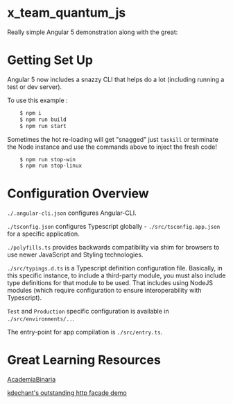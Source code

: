 # x_team_quantum_js

Really simple Angular 5 demonstration along with the great:

# Getting Set Up

Angular 5 now includes a snazzy CLI that helps do a lot (including running a test or dev server).

To use this example :

```bash
    $ npm i
    $ npm run build
    $ npm run start
```

Sometimes the hot re-loading will get "snagged" just `taskill` or terminate the Node instance and use the commands above to inject the fresh code!

```bash
    $ npm run stop-win
    $ npm run stop-linux
```

# Configuration Overview

`./.angular-cli.json` configures Angular-CLI.

`./tsconfig.json` configures Typescript globally - `./src/tsconfig.app.json` for a specific application.

`./polyfills.ts` provides backwards compatibility via shim for browsers to use newer JavaScript and Styling technologies.

`./src/typings.d.ts` is a Typescript definition configuration file. Basically, in this specific instance, to include a third-party module, you must also include type definitions for that module to be used. That includes using NodeJS modules (which require configuration to ensure interoperability with Typescript).

`Test` and `Production` specific configuration is available in `./src/environments/..`.

The entry-point for app compilation is `./src/entry.ts`.

# Great Learning Resources

[AcademiaBinaria](https://github.com/AcademiaBinaria/angular5)

[kdechant's outstanding http facade demo](https://github.com/kdechant/angular5-httpclient-demo)
